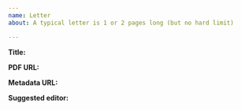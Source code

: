 ```yaml
---
name: Letter
about: A typical letter is 1 or 2 pages long (but no hard limit)

---
```


**Title:**
<!-- See https://github.com/rescience-c/template -->
**PDF URL:**
<!-- See https://github.com/rescience-c/template -->
**Metadata URL:**
<!-- Have a look at the board at https://rescience-c.github.io/board/ -->
**Suggested editor:**
